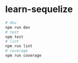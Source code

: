 # learn-sequelize

```zsh
# dev
npm run dev
# test
npm test
# lint
npm run lint
# coverage
npm run coverage

```